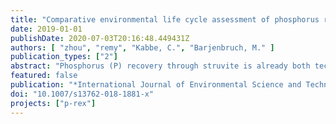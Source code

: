 ```yaml
---
title: "Comparative environmental life cycle assessment of phosphorus recovery with different generations of the AirPrex® systems"
date: 2019-01-01
publishDate: 2020-07-03T20:16:48.449431Z
authors: [ "zhou", "remy", "Kabbe, C.", "Barjenbruch, M." ]
publication_types: ["2"]
abstract: "Phosphorus (P) recovery through struvite is already both technically and economically feasible. This has been proved by more than 40 large-scale plants worldwide. However, when designing and implementing these P-recovery technologies, the environmental effects need to be considered. Therefore, a comparative environmental life cycle assessment of phosphorus recovery with different generations of the AirPrex® reactors at WWTP Wassmannsdorf and Amsterdam West was carried out in this study. Results show that both AirPrex® configurations with 1 reactor and 3 reactor have positive energy benefits and better environmental credits for the global warming potential (GWP), freshwater eutrophication potential, and marine eutrophication potential. The 3-reactor configuration shows better results in cumulative energy demand with 35% improvement of energy surplus, 36% reduction of GWP and less eutrophication potential. These improvements are mainly due to optimized struvite precipitation and harvesting and show that technology can be developed further, especially in plant operation and not only in the laboratory or pilot plant."
featured: false
publication: "*International Journal of Environmental Science and Technology*"
doi: "10.1007/s13762-018-1881-x"
projects: ["p-rex"]
---
```


